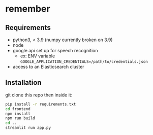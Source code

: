 # remember

## Requirements

- python3, < 3.9 (numpy currently broken on 3.9)
- node
- google api set up for speech recognition
  - ex: ENV variable `GOOGLE_APPLICATION_CREDENTIALS=/path/to/credentials.json`
- access to an Elasticsearch cluster

## Installation

git clone this repo then inside it:
```bash
pip install -r requirements.txt
cd frontend
npm install
npm run build
cd ..
streamlit run app.py
```
